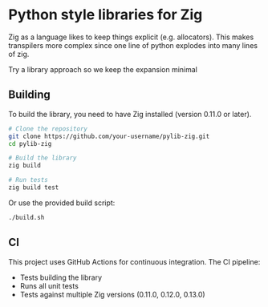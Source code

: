 # Python style libraries for Zig

Zig as a language likes to keep things explicit (e.g. allocators). This makes transpilers more
complex since one line of python explodes into many lines of zig.

Try a library approach so we keep the expansion minimal

## Building

To build the library, you need to have Zig installed (version 0.11.0 or later).

```bash
# Clone the repository
git clone https://github.com/your-username/pylib-zig.git
cd pylib-zig

# Build the library
zig build

# Run tests
zig build test
```

Or use the provided build script:
```bash
./build.sh
```

## CI

This project uses GitHub Actions for continuous integration. The CI pipeline:
- Tests building the library
- Runs all unit tests
- Tests against multiple Zig versions (0.11.0, 0.12.0, 0.13.0)
